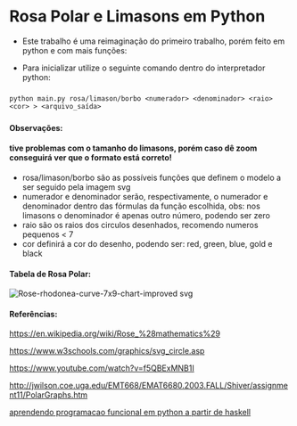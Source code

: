 # Rosa Polar e Limasons em Python

* Este trabalho é uma reimaginação do primeiro trabalho, porém feito em python e com mais funções:

* Para inicializar utilize o seguinte comando dentro do interpretador python: 

###
    python main.py rosa/limason/borbo <numerador> <denominador> <raio> <cor> > <arquivo_saída>
###
#### Observações:
#### tive problemas com o tamanho do limasons, porém caso dê zoom conseguirá ver que o formato está correto!

* rosa/limason/borbo são as possíveis funções que definem o modelo a ser seguido pela imagem svg
* numerador e denominador serão, respectivamente,  o numerador e denominador dentro das fórmulas da função escolhida, obs: nos limasons o denominador é apenas outro número, podendo ser zero 
* raio são os raios dos circulos desenhados, recomendo numeros pequenos < 7
* cor definirá a cor do desenho, podendo ser: red, green, blue, gold e black
#### Tabela de Rosa Polar:
![Rose-rhodonea-curve-7x9-chart-improved svg](https://user-images.githubusercontent.com/92885433/168519450-d4576c15-8094-46ee-9677-c1efe90497b1.png)





#### Referências:

https://en.wikipedia.org/wiki/Rose_%28mathematics%29

https://www.w3schools.com/graphics/svg_circle.asp

https://www.youtube.com/watch?v=f5QBExMNB1I

http://jwilson.coe.uga.edu/EMT668/EMAT6680.2003.FALL/Shiver/assignment11/PolarGraphs.htm

[aprendendo programacao funcional em python a partir de haskell](https://docs.google.com/presentation/d/1YIBejw-GLaA_hH7nKm5k_iNII3TQbwU4Db97rBP27MU/edit?usp=drivesdk)
